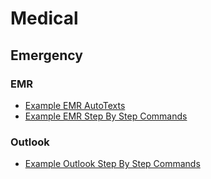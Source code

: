 # Medical

## Emergency

### EMR

* [Example EMR AutoTexts](medical-emergency-autotext-cerner-emr.md)
* [Example EMR Step By Step Commands]()

### Outlook

* [Example Outlook Step By Step Commands]()
